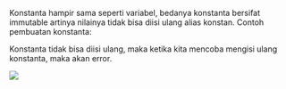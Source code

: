 Konstanta hampir sama seperti variabel, bedanya konstanta bersifat immutable
artinya nilainya tidak bisa diisi ulang alias konstan. Contoh pembuatan konstanta:

Konstanta tidak bisa diisi ulang, maka ketika kita mencoba mengisi ulang
konstanta, maka akan error.


**![](https://lh7-us.googleusercontent.com/docsz/AD_4nXeYuDvws_Y5LGQoO5ZNBX10ZssnxcIQpk7915kObCSAiDB6bxwi2Kb21NsT5HxBKopKf5DKHy1t9kZ-ZsrrwJaadxYr2i-BGSFiVsSjXl_RSyQu0u431OupRDKm2HqVyK5uCk23a_ZSNGhepwnp125iyQui?key=93UFQwWUByfaXAM7YbD_TA)**